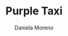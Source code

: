 ---
layout: ../../layouts/MarkdownPostLayout.astro
title: 'Purple Taxi'
description: 'This is the first post of my new Astro blog.'
author: 'Daniela Moreno'
image:
    url: 'https://docs.astro.build/assets/full-logo-light.png'
    alt: 'The full Astro logo.'
tags: ["astro", "blogging", "learning in public"]
---